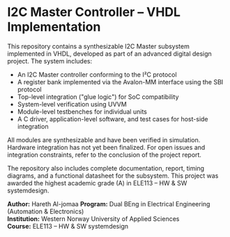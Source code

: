 # I2C Master Controller – VHDL Implementation


This repository contains a synthesizable I2C Master subsystem implemented in VHDL, developed as part of an advanced digital design project. The system includes:

- An I2C Master controller conforming to the I²C protocol
- A register bank implemented via the Avalon-MM interface using the SBI protocol
- Top-level integration ("glue logic") for SoC compatibility
- System-level verification using UVVM
- Module-level testbenches for individual units
- A C driver, application-level software, and test cases for host-side integration

All modules are synthesizable and have been verified in simulation. Hardware integration has not yet been finalized. For open issues and integration constraints, refer to the conclusion of the project report.

The repository also includes complete documentation, report, timing diagrams, and a functional datasheet for the subsystem. This project was awarded the highest academic grade (A) in ELE113 – HW & SW systemdesign.

**Author:** Hareth Al-jomaa
**Program:** Dual BEng in Electrical Engineering (Automation & Electronics)  
**Institution:** Western Norway University of Applied Sciences  
**Course:** ELE113 – HW & SW systemdesign   
